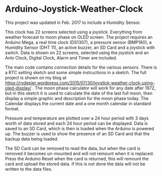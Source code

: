 # Arduino-Joystick-Weather-Clock

This project was updated in Feb. 2017 to include a Humidity Sensor.

This clock has 22 screens selected using a joystick. Everything from weather forecast to moon phase on OLED screen. The project requires an Arduino Mega, a real time clock (DS1307), a pressure sensor (BMP180), a Humidity Sensor (DHT 11), an active buzzer, an SD Card and a joystick with switch. Data is shown on 22 screens, selected using the joystick and an Anlo Clock, Digital Clock, Alarm and Timer are included.

The main code contains connection details for the various sensors. There is a RTC setting sketch and some simple instructions in a sketch. The full project is shown on my blog at  https://rydepier.wordpress.com/2015/07/30/joystick-weather-clock-using-oled-display/ . The moon phase calculator will work for any date after 1972, but in this sketch it is used to calculate the date of the last full moon, then display a simple graphic and description for the moon phase today. The Calendar displays the current date and a one month calendar in standard format.

Pressure and temperature are plotted over a 24 hour period with 3 days worth of data stored and each 24 hour period can be displayed. Data is saved to an SD Card, which is then is loaded when the Arduino is powered up. The buzzer is used to show the presence of an SD Card and that the backup data being loaded.

The SD Card can be removed to read the data, but when the card is removed it becomes un-mounted and will not remount when it is replaced. Press the Arduino Reset when the card is returned, this will remount the card and upload the stored data. If this is not done the data will not be written to the data files.
